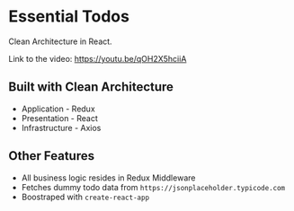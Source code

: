# Essential Todos
Clean Architecture in React.

Link to the video: https://youtu.be/qOH2X5hciiA

## Built with Clean Architecture
- Application - Redux
- Presentation - React
- Infrastructure - Axios

## Other Features
- All business logic resides in Redux Middleware
- Fetches dummy todo data from `https://jsonplaceholder.typicode.com`
- Boostraped with `create-react-app`
